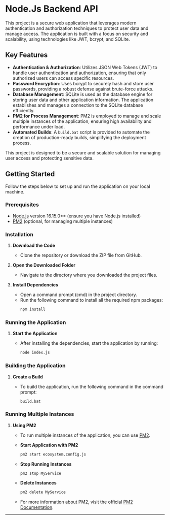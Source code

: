 # Node.Js Backend API

This project is a secure web application that leverages modern authentication and authorization techniques to protect user data and manage access. The application is built with a focus on security and scalability, using technologies like JWT, bcrypt, and SQLite.

## Key Features

- **Authentication & Authorization**: Utilizes JSON Web Tokens (JWT) to handle user authentication and authorization, ensuring that only authorized users can access specific resources.
- **Password Encryption**: Uses bcrypt to securely hash and store user passwords, providing a robust defense against brute-force attacks.
- **Database Management**: SQLite is used as the database engine for storing user data and other application information. The application establishes and manages a connection to the SQLite database efficiently.
- **PM2 for Process Management**: PM2 is employed to manage and scale multiple instances of the application, ensuring high availability and performance under load.
- **Automated Builds**: A `build.bat` script is provided to automate the creation of production-ready builds, simplifying the deployment process.

This project is designed to be a secure and scalable solution for managing user access and protecting sensitive data.

## Getting Started

Follow the steps below to set up and run the application on your local machine.

### Prerequisites

- [Node.js](https://nodejs.org/) version 16.15.0** (ensure you have Node.js installed)
- [PM2](https://pm2.keymetrics.io/) (optional, for managing multiple instances)

### Installation

1. **Download the Code**

   - Clone the repository or download the ZIP file from GitHub.

2. **Open the Downloaded Folder**

   - Navigate to the directory where you downloaded the project files.

3. **Install Dependencies**

   - Open a command prompt (cmd) in the project directory.
   - Run the following command to install all the required npm packages:
     ```bash
     npm install
     ```

### Running the Application

1. **Start the Application**

   - After installing the dependencies, start the application by running:
     ```bash
     node index.js
     ```

### Building the Application

1. **Create a Build**

   - To build the application, run the following command in the command prompt:
     ```bash
     build.bat
     ```

### Running Multiple Instances

1. **Using PM2**

   - To run multiple instances of the application, you can use [PM2](https://pm2.keymetrics.io/docs/usage/process-management/).

   - **Start Application with PM2**
     ```bash
     pm2 start ecosystem.config.js
     ```

   - **Stop Running Instances**
     ```bash
     pm2 stop MyService
     ```

   - **Delete Instances**
     ```bash
     pm2 delete MyService
     ```

   - For more information about PM2, visit the official [PM2 Documentation](https://pm2.keymetrics.io/docs/usage/process-management/).

---
